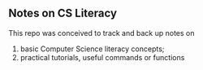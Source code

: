 ## Notes on CS Literacy
This repo was conceived to track and back up notes on
1. basic Computer Science literacy concepts;
2. practical tutorials, useful commands or functions
